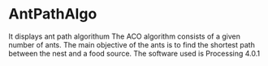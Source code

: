 # AntPathAlgo
It displays ant path algorithum 
The ACO algorithm consists of a given number of ants. The main objective of the ants is to find the shortest path between the nest and a food source.
The software used is Processing 4.0.1
